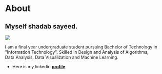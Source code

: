 # About

## Myself shadab sayeed.


<img src="https://i.ibb.co/JCscwsK/imageedit-1-9987689091.png">

I am a final year undergraduate student pursuing Bachelor of Technology in "Information Technology". 
Skilled in Design and Analysis of Algorithms, Data Analysis, Data Visualization and Machine Learning. 

* Here is my linkedin [**profile**](https://www.linkedin.com/in/shadab-sayeed/)



